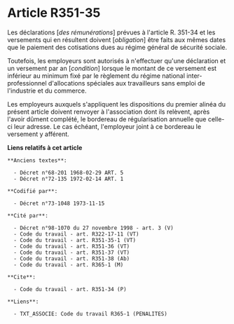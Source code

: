 # Article R351-35

Les déclarations [*des rémunérations*] prévues à l'article R. 351-34 et les versements qui en résultent doivent
[*obligation*] être faits aux mêmes dates que le paiement des cotisations dues au régime général de sécurité sociale.

Toutefois, les employeurs sont autorisés à n'effectuer qu'une déclaration et un versement par an [*condition*] lorsque le
montant de ce versement est inférieur au minimum fixé par le règlement du régime national inter-professionnel d'allocations
spéciales aux travailleurs sans emploi de l'industrie et du commerce.

Les employeurs auxquels s'appliquent les dispositions du premier alinéa du présent article doivent renvoyer à l'association
dont ils relèvent, après l'avoir dûment complété, le bordereau de régularisation annuelle que celle-ci leur adresse. Le cas
échéant, l'employeur joint à ce bordereau le versement y afférent.

**Liens relatifs à cet article**

	**Anciens textes**:

	  - Décret n°68-201 1968-02-29 ART. 5
	  - Décret n°72-135 1972-02-14 ART. 1

	**Codifié par**:

	  - Décret n°73-1048 1973-11-15

	**Cité par**:

	  - Décret n°98-1070 du 27 novembre 1998 - art. 3 (V)
	  - Code du travail - art. R322-17-11 (VT)
	  - Code du travail - art. R351-35-1 (VT)
	  - Code du travail - art. R351-36 (VT)
	  - Code du travail - art. R351-37 (VT)
	  - Code du travail - art. R351-38 (Ab)
	  - Code du travail - art. R365-1 (M)

	**Cite**:

	  - Code du travail - art. R351-34 (P)

	**Liens**:

	  - TXT_ASSOCIE: Code du travail R365-1 (PENALITES)
